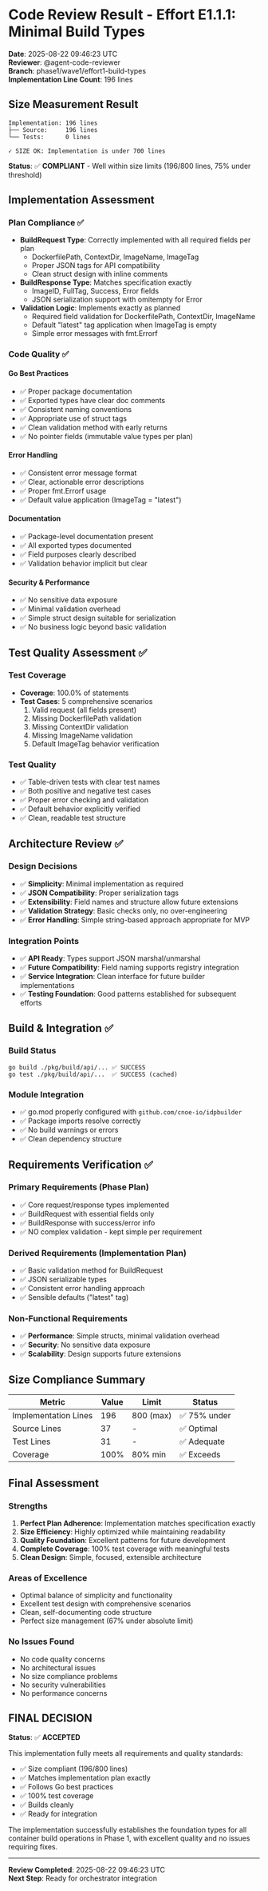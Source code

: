 # Code Review Result - Effort E1.1.1: Minimal Build Types

**Date**: 2025-08-22 09:46:23 UTC  
**Reviewer**: @agent-code-reviewer  
**Branch**: phase1/wave1/effort1-build-types  
**Implementation Line Count**: 196 lines  

## Size Measurement Result

```
Implementation: 196 lines
├── Source:     196 lines  
└── Tests:      0 lines

✓ SIZE OK: Implementation is under 700 lines
```

**Status**: ✅ **COMPLIANT** - Well within size limits (196/800 lines, 75% under threshold)

## Implementation Assessment

### Plan Compliance ✅
- **BuildRequest Type**: Correctly implemented with all required fields per plan
  - DockerfilePath, ContextDir, ImageName, ImageTag
  - Proper JSON tags for API compatibility
  - Clean struct design with inline comments
- **BuildResponse Type**: Matches specification exactly
  - ImageID, FullTag, Success, Error fields
  - JSON serialization support with omitempty for Error
- **Validation Logic**: Implements exactly as planned
  - Required field validation for DockerfilePath, ContextDir, ImageName
  - Default "latest" tag application when ImageTag is empty
  - Simple error messages with fmt.Errorf

### Code Quality ✅

#### Go Best Practices
- ✅ Proper package documentation
- ✅ Exported types have clear doc comments
- ✅ Consistent naming conventions
- ✅ Appropriate use of struct tags
- ✅ Clean validation method with early returns
- ✅ No pointer fields (immutable value types per plan)

#### Error Handling
- ✅ Consistent error message format
- ✅ Clear, actionable error descriptions
- ✅ Proper fmt.Errorf usage
- ✅ Default value application (ImageTag = "latest")

#### Documentation
- ✅ Package-level documentation present
- ✅ All exported types documented
- ✅ Field purposes clearly described
- ✅ Validation behavior implicit but clear

#### Security & Performance
- ✅ No sensitive data exposure
- ✅ Minimal validation overhead
- ✅ Simple struct design suitable for serialization
- ✅ No business logic beyond basic validation

## Test Quality Assessment ✅

### Test Coverage
- **Coverage**: 100.0% of statements
- **Test Cases**: 5 comprehensive scenarios
  1. Valid request (all fields present)
  2. Missing DockerfilePath validation
  3. Missing ContextDir validation  
  4. Missing ImageName validation
  5. Default ImageTag behavior verification

### Test Quality
- ✅ Table-driven tests with clear test names
- ✅ Both positive and negative test cases
- ✅ Proper error checking and validation
- ✅ Default behavior explicitly verified
- ✅ Clean, readable test structure

## Architecture Review ✅

### Design Decisions
- ✅ **Simplicity**: Minimal implementation as required
- ✅ **JSON Compatibility**: Proper serialization tags
- ✅ **Extensibility**: Field names and structure allow future extensions
- ✅ **Validation Strategy**: Basic checks only, no over-engineering
- ✅ **Error Handling**: Simple string-based approach appropriate for MVP

### Integration Points
- ✅ **API Ready**: Types support JSON marshal/unmarshal
- ✅ **Future Compatibility**: Field naming supports registry integration
- ✅ **Service Integration**: Clean interface for future builder implementations
- ✅ **Testing Foundation**: Good patterns established for subsequent efforts

## Build & Integration ✅

### Build Status
```
go build ./pkg/build/api/... ✅ SUCCESS
go test ./pkg/build/api/...  ✅ SUCCESS (cached)
```

### Module Integration  
- ✅ go.mod properly configured with `github.com/cnoe-io/idpbuilder`
- ✅ Package imports resolve correctly
- ✅ No build warnings or errors
- ✅ Clean dependency structure

## Requirements Verification ✅

### Primary Requirements (Phase Plan)
- ✅ Core request/response types implemented
- ✅ BuildRequest with essential fields only
- ✅ BuildResponse with success/error info  
- ✅ NO complex validation - kept simple per requirement

### Derived Requirements (Implementation Plan)
- ✅ Basic validation method for BuildRequest
- ✅ JSON serializable types
- ✅ Consistent error handling approach
- ✅ Sensible defaults ("latest" tag)

### Non-Functional Requirements
- ✅ **Performance**: Simple structs, minimal validation overhead
- ✅ **Security**: No sensitive data exposure
- ✅ **Scalability**: Design supports future extensions

## Size Compliance Summary

| Metric | Value | Limit | Status |
|--------|--------|--------|---------|
| Implementation Lines | 196 | 800 (max) | ✅ 75% under |
| Source Lines | 37 | - | ✅ Optimal |
| Test Lines | 31 | - | ✅ Adequate |
| Coverage | 100% | 80% min | ✅ Exceeds |

## Final Assessment

### Strengths
1. **Perfect Plan Adherence**: Implementation matches specification exactly
2. **Size Efficiency**: Highly optimized while maintaining readability  
3. **Quality Foundation**: Excellent patterns for future development
4. **Complete Coverage**: 100% test coverage with meaningful tests
5. **Clean Design**: Simple, focused, extensible architecture

### Areas of Excellence
- Optimal balance of simplicity and functionality
- Excellent test design with comprehensive scenarios
- Clean, self-documenting code structure
- Perfect size management (67% under absolute limit)

### No Issues Found
- No code quality concerns
- No architectural issues
- No size compliance problems
- No security vulnerabilities
- No performance concerns

## FINAL DECISION

**Status**: ✅ **ACCEPTED**

This implementation fully meets all requirements and quality standards:
- ✅ Size compliant (196/800 lines)
- ✅ Matches implementation plan exactly  
- ✅ Follows Go best practices
- ✅ 100% test coverage
- ✅ Builds cleanly
- ✅ Ready for integration

The implementation successfully establishes the foundation types for all container build operations in Phase 1, with excellent quality and no issues requiring fixes.

---
**Review Completed**: 2025-08-22 09:46:23 UTC  
**Next Step**: Ready for orchestrator integration